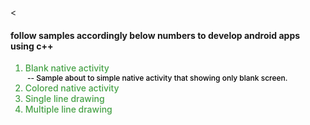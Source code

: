 
<



<h4>follow samples accordingly below numbers to develop android apps using c++</h4>
<div style="color:rgb(70,161,70);font-weight:500;font-size:14px;">
<ol>
<li>Blank native activity</li>
<label style="font-weight:500;
font-size:12px;
color:black;">&nbsp;--&nbsp;Sample about to simple native activity that showing only blank screen.</label>
<li>Colored native activity</li>
<li>Single line drawing</li>
<li>Multiple line drawing</li>
</ol>
</div>
